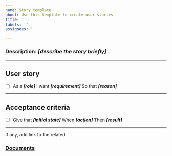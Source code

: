 ```yaml
---
name: Story template
about: Use this template to create user stories
title: ''
labels: ''
assignees: ''

---
```


### Description: ***[describe the story briefly]***
---

## User story

- [ ] As a ***[role]***
I want ***[requirement]***
So that ***[reason]***
---

## Acceptance criteria

- [ ] Give that ***[initial state]***
When ***[action]***
Then ***[result]***
---

If any, add link to the related 
### [Documents]()
